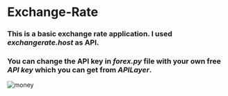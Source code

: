 # Exchange-Rate

### This is a basic exchange rate application. I used ***exchangerate.host*** as API. 

### You can change the API key in ***forex.py*** file with your own free ***API key*** which you can get from ***APILayer***.

![money](https://user-images.githubusercontent.com/118891768/232356278-3884b8f4-e43c-496f-bc38-60df7e19f8c7.gif)
